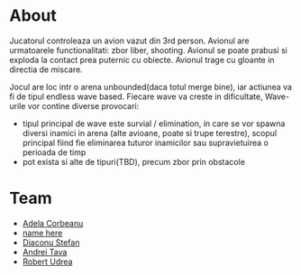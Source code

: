 # About
Jucatorul controleaza un avion vazut din 3rd person. Avionul are urmatoarele functionalitati: zbor liber, shooting. Avionul se poate prabusi si exploda la contact prea puternic cu obiecte. Avionul trage cu gloante in directia de miscare.

Jocul are loc intr o arena unbounded(daca totul merge bine), iar actiunea va fi de tipul endless wave based. Fiecare wave va creste in dificultate, Wave-urile vor contine diverse provocari:
 - tipul principal de wave este survial / elimination, in care se vor spawna diversi inamici in arena (alte avioane, poate si trupe terestre), scopul principal fiind fie eliminarea tuturor inamicilor sau supravietuirea o perioada de timp
 - pot exista si alte de tipuri(TBD), precum zbor prin obstacole



# Team
 - [Adela Corbeanu](https://github.com/AdelaCorbeanu)
 - [name here](https://github.com/irinaenescu2002)
 - [Diaconu Stefan](https://github.com/Qmpzlawasd)
 - [Andrei Tava](https://github.com/widdrr)
 - [Robert Udrea](https://github.com/rob3rtu)
